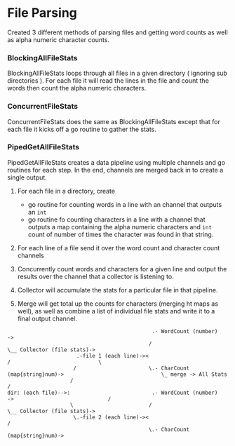 # File Parsing

Created 3 different methods of parsing files and getting word counts as well as alpha numeric character counts.

### BlockingAllFileStats

BlockingAllFileStats loops through all files in a given directory ( ignoring sub directories ).  For each file it will read the lines in the file and count the words then count the alpha numeric characters.


### ConcurrentFileStats

ConcurrentFileStats does the same as BlockingAllFileStats except that for each file it kicks off a go routine to gather the stats.

### PipedGetAllFileStats

PipedGetAllFileStats creates a data pipeline using multiple channels and go routines for each step. In the end, channels are merged back in to create a single output.

1. For each file in a directory, create 
    - go routine for counting words in a line with an channel that outputs an `int`
    - go routine fo counting characters in a line with a channel that outputs a map containing the alpha numeric characters and `int` count of number of times the character was found in that string.

2. For each line of a file  send it over the word count and character count channels
3. Concurrently count words and characters for a given line and output the results over the channel that a collector is listening to.
4. Collector will accumulate the stats for a particular file in that pipeline.
5. Merge will get total up the counts for characters (merging ht maps as well), as well as combine a list of individual file stats and write it to a final output channel.


```
                                              .- WordCount (number)        -> 
                                             /                                \__ Collector (file stats)->     
                      .-file 1 (each line)-><                                 /                            \
                     /                       \.- CharCount (map{string}num)->                               \_ merge -> All Stats
                    /                                                                                       /
dir: (each file)-->:                          .- WordCount (number)        ->                              /
                    \                        /                                 \__ Collector (file stats)-> 
                     \.-file 2 (each line)-><                                  /
                                             \.- CharCount (map{string}num)-> 
```